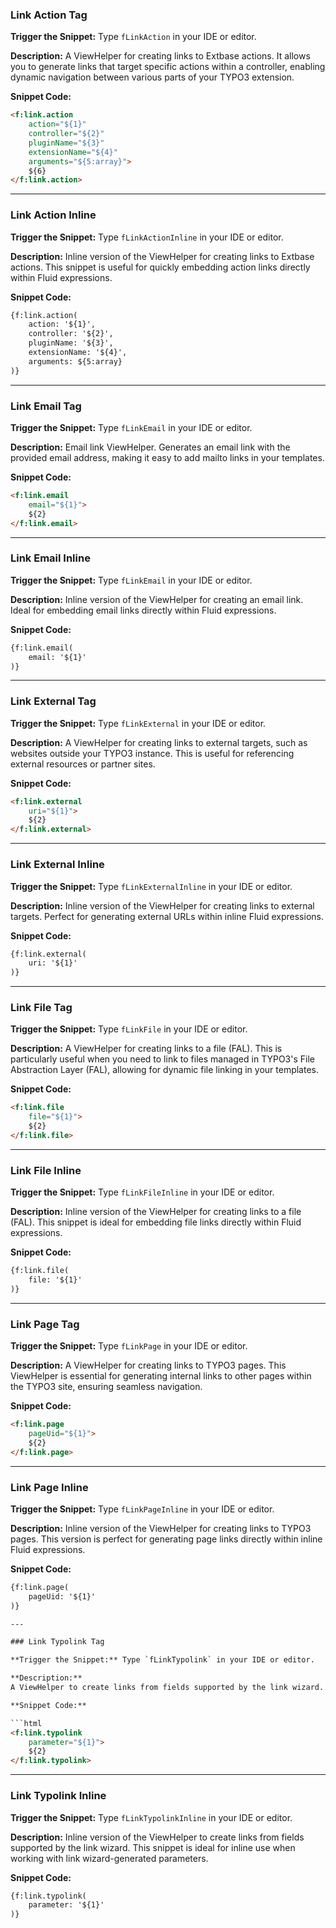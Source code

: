 ### Link Action Tag

**Trigger the Snippet:** Type `fLinkAction` in your IDE or editor.

**Description:**
A ViewHelper for creating links to Extbase actions. It allows you to generate links that target specific actions within a controller, enabling dynamic navigation between various parts of your TYPO3 extension.

**Snippet Code:**

```html
<f:link.action
    action="${1}"
    controller="${2}"
    pluginName="${3}"
    extensionName="${4}"
    arguments="${5:array}">
    ${6}
</f:link.action>
```

---

### Link Action Inline

**Trigger the Snippet:** Type `fLinkActionInline` in your IDE or editor.

**Description:**
Inline version of the ViewHelper for creating links to Extbase actions. This snippet is useful for quickly embedding action links directly within Fluid expressions.

**Snippet Code:**

```html
{f:link.action(
    action: '${1}',
    controller: '${2}',
    pluginName: '${3}',
    extensionName: '${4}',
    arguments: ${5:array}
)}
```

---

### Link Email Tag

**Trigger the Snippet:** Type `fLinkEmail` in your IDE or editor.

**Description:**
Email link ViewHelper. Generates an email link with the provided email address, making it easy to add mailto links in your templates.

**Snippet Code:**

```html
<f:link.email
    email="${1}">
    ${2}
</f:link.email>
```

---

### Link Email Inline

**Trigger the Snippet:** Type `fLinkEmail` in your IDE or editor.

**Description:**
Inline version of the ViewHelper for creating an email link. Ideal for embedding email links directly within Fluid expressions.

**Snippet Code:**

```html
{f:link.email(
    email: '${1}'
)}
```

---

### Link External Tag

**Trigger the Snippet:** Type `fLinkExternal` in your IDE or editor.

**Description:**
A ViewHelper for creating links to external targets, such as websites outside your TYPO3 instance. This is useful for referencing external resources or partner sites.

**Snippet Code:**

```html
<f:link.external
    uri="${1}">
    ${2}
</f:link.external>
```

---

### Link External Inline

**Trigger the Snippet:** Type `fLinkExternalInline` in your IDE or editor.

**Description:**
Inline version of the ViewHelper for creating links to external targets. Perfect for generating external URLs within inline Fluid expressions.

**Snippet Code:**

```html
{f:link.external(
    uri: '${1}'
)}
```

---

### Link File Tag

**Trigger the Snippet:** Type `fLinkFile` in your IDE or editor.

**Description:**
A ViewHelper for creating links to a file (FAL). This is particularly useful when you need to link to files managed in TYPO3's File Abstraction Layer (FAL), allowing for dynamic file linking in your templates.

**Snippet Code:**

```html
<f:link.file
    file="${1}">
    ${2}
</f:link.file>
```

---

### Link File Inline

**Trigger the Snippet:** Type `fLinkFileInline` in your IDE or editor.

**Description:**
Inline version of the ViewHelper for creating links to a file (FAL). This snippet is ideal for embedding file links directly within Fluid expressions.

**Snippet Code:**

```html
{f:link.file(
    file: '${1}'
)}
```

---

### Link Page Tag

**Trigger the Snippet:** Type `fLinkPage` in your IDE or editor.

**Description:**
A ViewHelper for creating links to TYPO3 pages. This ViewHelper is essential for generating internal links to other pages within the TYPO3 site, ensuring seamless navigation.

**Snippet Code:**

```html
<f:link.page
    pageUid="${1}">
    ${2}
</f:link.page>
```

---

### Link Page Inline

**Trigger the Snippet:** Type `fLinkPageInline` in your IDE or editor.

**Description:**
Inline version of the ViewHelper for creating links to TYPO3 pages. This version is perfect for generating page links directly within inline Fluid expressions.

**Snippet Code:**

```html
{f:link.page(
    pageUid: '${1}'
)}

---

### Link Typolink Tag

**Trigger the Snippet:** Type `fLinkTypolink` in your IDE or editor.

**Description:**
A ViewHelper to create links from fields supported by the link wizard. This ViewHelper is useful when you want to generate links based on TYPO3's link wizard configurations.

**Snippet Code:**

```html
<f:link.typolink
    parameter="${1}">
    ${2}
</f:link.typolink>
```

---

### Link Typolink Inline

**Trigger the Snippet:** Type `fLinkTypolinkInline` in your IDE or editor.

**Description:**
Inline version of the ViewHelper to create links from fields supported by the link wizard. This snippet is ideal for inline use when working with link wizard-generated parameters.

**Snippet Code:**

```html
{f:link.typolink(
    parameter: '${1}'
)}
```
